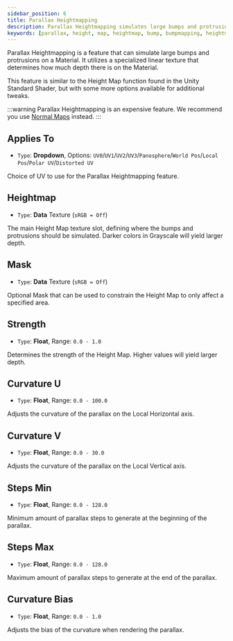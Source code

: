 ```yaml
---
sidebar_position: 6
title: Parallax Heightmapping
description: Parallax Heightmapping simulates large bumps and protrusions on a Material using a specialized linear texture that determines depth.
keywords: [parallax, height, map, heightmap, bump, bumpmapping, heightmapping, protrustion, poiyomi, shader]
---
```


Parallax Heightmapping is a feature that can simulate large bumps and protrusions on a Material. It utilizes a specialized linear texture that determines how much depth there is on the Material.

This feature is similar to the Height Map function found in the Unity Standard Shader, but with some more options available for additional tweaks.

:::warning
Parallax Heightmapping is an expensive feature. We recommend you use [Normal Maps](https://www.poiyomi.com/color-and-normals/main#normal-map) instead.
:::

## Applies To

- `Type`: <PropertyIcon name="dropdown" />**Dropdown**, Options: `UV0`/`UV1`/`UV2`/`UV3`/`Panosphere`/`World Pos`/`Local Pos`/`Polar UV`/`Distorted UV`

Choice of UV to use for the Parallax Heightmapping feature.

## Heightmap

- `Type`: <PropertyIcon name="texture" />**Data** Texture (`sRGB = Off`)

The main Height Map texture slot, defining where the bumps and protrusions should be simulated. Darker colors in Grayscale will yield larger depth.

## Mask

- `Type`: <PropertyIcon name="texture" />**Data** Texture (`sRGB = Off`)

Optional Mask that can be used to constrain the Height Map to only affect a specified area.

## Strength

- `Type`: <PropertyIcon name="floatrange" />**Float**, Range: `0.0 - 1.0`

Determines the strength of the Height Map. Higher values will yield larger depth.

## Curvature U

- `Type`: <PropertyIcon name="floatrange" />**Float**, Range: `0.0 - 100.0`

Adjusts the curvature of the parallax on the Local Horizontal axis.

## Curvature V

- `Type`: <PropertyIcon name="floatrange" />**Float**, Range: `0.0 - 30.0`

Adjusts the curvature of the parallax on the Local Vertical axis.

## Steps Min

- `Type`: <PropertyIcon name="floatrange" />**Float**, Range: `0.0 - 128.0`

Minimum amount of parallax steps to generate at the beginning of the parallax.

## Steps Max

- `Type`: <PropertyIcon name="floatrange" />**Float**, Range: `0.0 - 128.0`

Maximum amount of parallax steps to generate at the end of the parallax.

## Curvature Bias

- `Type`: <PropertyIcon name="floatrange" />**Float**, Range: `0.0 - 1.0`

Adjusts the bias of the curvature when rendering the parallax.

